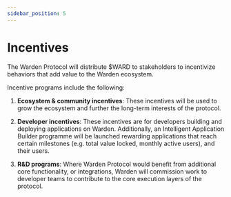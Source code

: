 ```yaml
---
sidebar_position: 5
---
```


# Incentives

The Warden Protocol will distribute $WARD to stakeholders to incentivize behaviors that add value to the Warden ecosystem.

Incentive programs include the following:

1. **Ecosystem & community incentives**: These incentives will be used to grow the ecosystem and further the long-term interests of the protocol.

2. **Developer incentives**: These incentives are for developers building and deploying applications on Warden. Additionally, an Intelligent Application Builder programme will be launched rewarding applications that reach certain milestones (e.g. total value locked, monthly active users), and their users.

3. **R&D programs**: Where Warden Protocol would benefit from additional core functionality, or integrations, Warden will commission work to developer teams to contribute to the core execution layers of the protocol.
